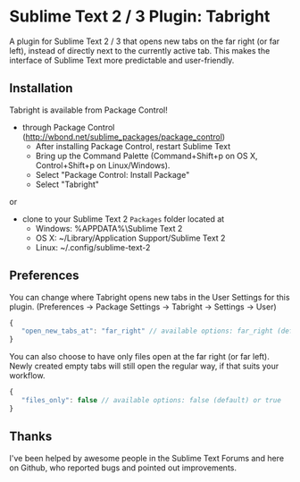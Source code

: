 Sublime Text 2 / 3 Plugin: Tabright
===================================

A plugin for Sublime Text 2 / 3 that opens new tabs on the far right (or far left), instead of directly next to the currently active tab. This makes the interface of Sublime Text more predictable and user-friendly.

Installation
------------

Tabright is available from Package Control!

* through Package Control (http://wbond.net/sublime_packages/package_control)
    * After installing Package Control, restart Sublime Text
    * Bring up the Command Palette (Command+Shift+p on OS X, Control+Shift+p on Linux/Windows).
    * Select "Package Control: Install Package"
    * Select "Tabright"

or

* clone to your Sublime Text 2 `Packages` folder located at
    * Windows: %APPDATA%\Sublime Text 2
    * OS X: ~/Library/Application Support/Sublime Text 2
    * Linux: ~/.config/sublime-text-2

Preferences
-----------

You can change where Tabright opens new tabs in the User Settings for this plugin. (Preferences -> Package Settings -> Tabright -> Settings -> User)

```javascript
{
   "open_new_tabs_at": "far_right" // available options: far_right (default) or far_left
}
```

You can also choose to have only files open at the far right (or far left). Newly created empty tabs will still open the regular way, if that suits your workflow.

```javascript
{
   "files_only": false // available options: false (default) or true
}
```

Thanks
------

I've been helped by awesome people in the Sublime Text Forums and here on Github, who reported bugs and pointed out improvements.